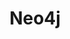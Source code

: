 ---
blog: https://neo4j.com/blog
facebook: https://facebook.com/neo4j.graph.database
linkedin: https://linkedin.com/company/neo4j
logohandle: neo4j
sort: neo4j
title: Neo4j
twitter: https://x.com/neo4j
website: https://neo4j.com/
wikipedia: https://en.wikipedia.org/wiki/Neo4j
youtube: https://youtube.com/neo4j
---